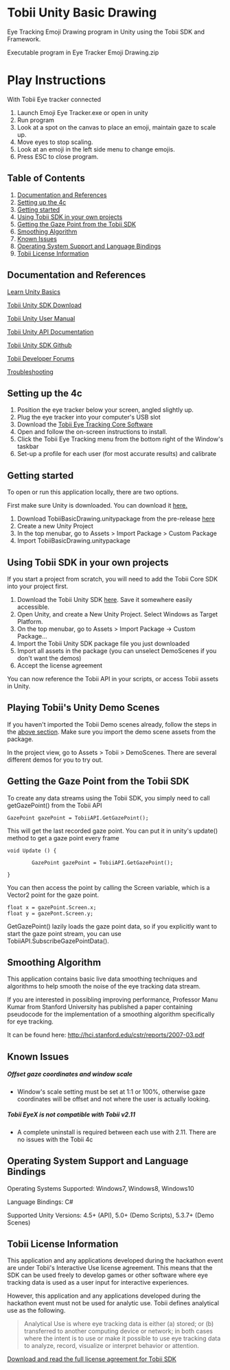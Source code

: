 # Tobii Unity Basic Drawing
Eye Tracking Emoji Drawing program in Unity using the Tobii SDK and Framework.

Executable program in Eye Tracker Emoji Drawing.zip

# Play Instructions
With Tobii Eye tracker connected
1. Launch Emoji Eye Tracker.exe or open in unity
2. Run program
3. Look at a spot on the canvas to place an emoji, maintain gaze to scale up.
4. Move eyes to stop scaling.
5. Look at an emoji in the left side menu to change emojis.
6. Press ESC to close program.

## Table of Contents
1. [Documentation and References](#documentation-and-references)
2. [Setting up the 4c](#setting-up-the-4c)
3. [Getting started](#getting-started)
4. [Using Tobii SDK in your own projects](#using-tobii-sdk-in-your-own-projects)
5. [Getting the Gaze Point from the Tobii SDK](#getting-the-gaze-point-from-the-tobii-sdk)
6. [Smoothing Algorithm](#smoothing-algorithm)
7. [Known Issues](#known-issues)
8. [Operating System Support and Language Bindings](#operating-system-support-and-language-bindings)
9. [Tobii License Information](#tobii-license-information)

## Documentation and References
[Learn Unity Basics](https://docs.unity3d.com/Manual/UnityBasics.html)

[Tobii Unity SDK Download](https://github.com/Tobii/UnitySDK/releases)

[Tobii Unity User Manual](https://tobii.github.io/UnitySDK/manual)

[Tobii Unity API Documentation](https://tobii.github.io/UnitySDK/scripting-api)

[Tobii Unity SDK Github](https://github.com/Tobii/UnitySDK)

[Tobii Developer Forums](http://developer.tobii.com/community-forums/)

[Troubleshooting](https://tobii.github.io/UnitySDK/troubleshooting)

## Setting up the 4c
1. Position the eye tracker below your screen, angled slightly up.
2. Plug the eye tracker into your computer's USB slot
3. Download the [Tobii Eye Tracking Core Software](https://tobiigaming.com/getstarted/)
4. Open and follow the on-screen instructions to install.
5. Click the Tobii Eye Tracking menu from the bottom right of the Window's taskbar
6. Set-up a profile for each user (for most accurate results) and calibrate

## Getting started
To open or run this application locally, there are two options.

First make sure Unity is downloaded. You can download it [here.](https://unity3d.com/get-unity/download)

1. Download TobiiBasicDrawing.unitypackage from the pre-release [here](https://github.com/BenLeech/tobii-unity-basic-drawing/releases/tag/v0.1)
2. Create a new Unity Project
3. In the top menubar, go to Assets > Import Package > Custom Package
4. Import TobiiBasicDrawing.unitypackage

## Using Tobii SDK in your own projects
If you start a project from scratch, you will need to add the Tobii Core SDK into your project first. 

1. Download the Tobii Unity SDK [here](https://github.com/Tobii/UnitySDK/releases). Save it somewhere easily accessible.
2. Open Unity, and create a New Unity Project. Select Windows as Target Platform.
3. On the top menubar, go to Assets > Import Package -> Custom Package...
4. Import the Tobii Unity SDK package file you just downloaded
5. Import all assets in the package (you can unselect DemoScenes if you don't want the demos)
6. Accept the license agreement

You can now reference the Tobii API in your scripts, or access Tobii assets in Unity.

## Playing Tobii's Unity Demo Scenes
If you haven't imported the Tobii Demo scenes already, follow the steps in the [above section](#using-tobii-sdk-in-your-own-projects). Make sure you import the demo scene assets from the package.

In the project view, go to Assets > Tobii > DemoScenes. There are several different demos for you to try out.

## Getting the Gaze Point from the Tobii SDK
To create any data streams using the Tobii SDK, you simply need to call getGazePoint() from the Tobii API

```
GazePoint gazePoint = TobiiAPI.GetGazePoint();
```

This will get the last recorded gaze point. You can put it in unity's update() method to get a gaze point every frame

```
void Update () {

		GazePoint gazePoint = TobiiAPI.GetGazePoint();

}
```

You can then access the point by calling the Screen variable, which is a Vector2 point for the gaze point.
```
float x = gazePoint.Screen.x;
float y = gazePont.Screen.y;
```

GetGazePoint() lazily loads the gaze point data, so if you explicitly want to start the gaze point stream, you can use TobiiAPI.SubscribeGazePointData().

## Smoothing Algorithm
This application contains basic live data smoothing techniques and algorithms to help smooth the noise of the eye tracking data stream.

If you are interested in possibling improving performance, Professor Manu Kumar from Stanford University has published a paper 
containing pseudocode for the implementation of a smoothing algorithm specifically for eye tracking.

It can be found here:
http://hci.stanford.edu/cstr/reports/2007-03.pdf

## Known Issues
##### Offset gaze coordinates and window scale
   * Window's scale setting must be set at 1:1 or 100%, otherwise gaze coordinates will be offset and not where the user is actually looking.

##### Tobii EyeX is not compatible with Tobii v2.11
   * A complete uninstall is required between each use with 2.11. There are no issues with the Tobii 4c

## Operating System Support and Language Bindings
Operating Systems Supported: Windows7, Windows8, Windows10

Language Bindings: C#

Supported Unity Versions:	4.5+ (API), 5.0+ (Demo Scripts), 5.3.7+ (Demo Scenes)

## Tobii License Information
This application and any applications developed during the hackathon event are under Tobii's Interactive Use license agreement. This means that the SDK can be used freely to develop games or other software where eye tracking data is used as a user input for interactive experiences. 

However, this application and any applications developed during the hackathon event must not be used for analytic use. Tobii defines analytical use as the following.

> Analytical Use is where eye tracking data is either (a) stored; or (b) transferred to another computing device or network; in both cases where the intent is to use or make it possible to use eye tracking data to analyze, record, visualize or interpret behavior or attention.

[Download and read the full license agreement for Tobii SDK](http://developer.tobii.com/?wpdmdl=203)


